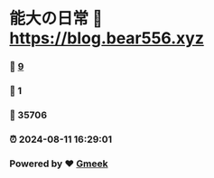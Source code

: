 # 能大の日常 :link: https://blog.bear556.xyz 
### :page_facing_up: [9](https://blog.bear556.xyz/tag.html) 
### :speech_balloon: 1 
### :hibiscus: 35706 
### :alarm_clock: 2024-08-11 16:29:01 
### Powered by :heart: [Gmeek](https://github.com/Meekdai/Gmeek)
